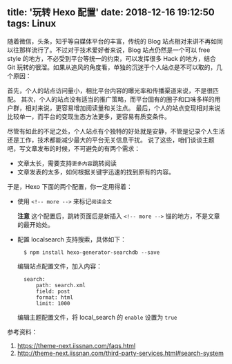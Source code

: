 title: '玩转 Hexo 配置'
date: 2018-12-16 19:12:50
tags: Linux
---

随着微信，头条，知乎等自媒体平台的丰富，传统的 Blog 站点相对来讲不再如同以往那样流行了。不过对于技术爱好者来说，Blog 站点仍然是一个可以 free style 的地方，不必受到平台等统一的约束，可以发挥很多 Hack 的地方，结合 Git 玩转的很溜。如果从追风的角度看，单独的沉迷于个人站点是不可以取的，几个原因：

<!-- more -->
首先，个人的站点访问量小，相比平台内容的曝光率和传播渠道来说，不是很匹配。
其次，个人的站点没有适当的推广策略，而平台固有的圈子和口味多样的用户群，相对来说，更容易增加阅读量和关注点。
最后，个人的站点变现相对来说比较单一，而平台的变现生态方法更多，更容易有质变条件。

尽管有如此的不足之处，个人站点有个独特的好处就是安静，不管是记录个人生活还是工作，技术都能减少最大的平台无关信息干扰。
说了这些，咱们谈谈主题吧，写文章发布的时候，不可避免的有两个需求：

- 文章太长，需要支持`更多内容`跳转阅读
- 文章发表的太多，如何根据关键字迅速的找到原有的内容。

于是，Hexo 下面的两个配置，你一定用得着：

- 使用 `<!-- more -->` 来标记`阅读全文`
  
  **注意** 这个配置后，跳转页面后是新插入 `<!-- more -->` 锚的地方，不是文章的最开始处。

- 配置 localsearch 支持搜索，具体如下：

		$ npm install hexo-generator-searchdb --save
 
  编辑站点配置文件，加入内容：

		search:
			path: search.xml
			field: post
			format: html
			limit: 1000
 
  编辑主题配置文件，将 local_search 的 `enable` 设置为 `true` 

参考资料：

1. https://theme-next.iissnan.com/faqs.html
2. http://theme-next.iissnan.com/third-party-services.html#search-system
